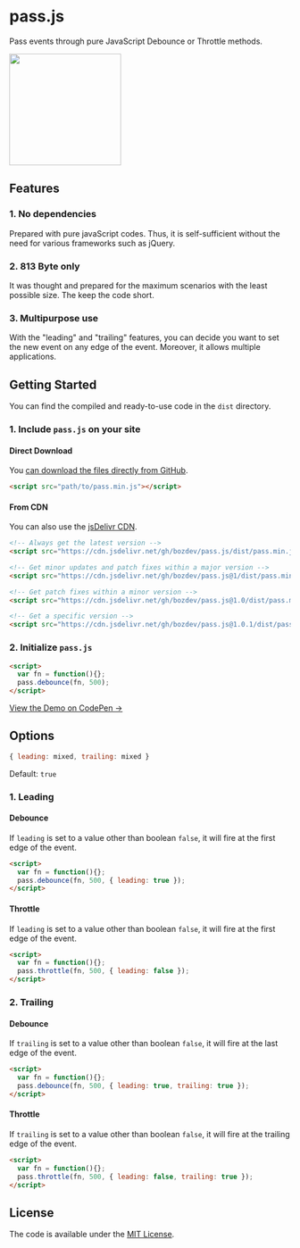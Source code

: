# pass.js  
Pass events through pure JavaScript Debounce or Throttle methods. 

<a href="https://pass-js.github.io"><img width="200" src="https://cdn.jsdelivr.net/gh/pass-js/pass-js.github.io@main/assets/logo.svg" /></a>

## Features

### 1. No dependencies
Prepared with pure javaScript codes. Thus, it is self-sufficient without the need for various frameworks such as jQuery.

### 2. 813 Byte only
It was thought and prepared for the maximum scenarios with the least possible size. The keep the code short.

### 3. Multipurpose use
With the "leading" and "trailing" features, you can decide you want to set the new event on any edge of the event. Moreover, it allows multiple applications.

## Getting Started
You can find the compiled and ready-to-use code in the `dist` directory.

### 1. Include `pass.js` on your site

#### Direct Download
You [can download the files directly from GitHub](https://github.com/bozdev/pass.js/archive/main.zip).

```html
<script src="path/to/pass.min.js"></script>
```
#### From CDN
You can also use the [jsDelivr CDN](https://cdn.jsdelivr.net/gh/bozdev/pass.js@main/dist/).

```html
<!-- Always get the latest version -->
<script src="https://cdn.jsdelivr.net/gh/bozdev/pass.js/dist/pass.min.js"></script>

<!-- Get minor updates and patch fixes within a major version -->
<script src="https://cdn.jsdelivr.net/gh/bozdev/pass.js@1/dist/pass.min.js"></script>

<!-- Get patch fixes within a minor version -->
<script src="https://cdn.jsdelivr.net/gh/bozdev/pass.js@1.0/dist/pass.min.js"></script>

<!-- Get a specific version -->
<script src="https://cdn.jsdelivr.net/gh/bozdev/pass.js@1.0.1/dist/pass.min.js"></script>
```

### 2. Initialize `pass.js`

```html
<script>
  var fn = function(){};
  pass.debounce(fn, 500);
</script>
```
[View the Demo on CodePen →](https://codepen.io/ionurboz/pen/vYKKBrV)

## Options

```javascript
{ leading: mixed, trailing: mixed }
```
Default: `true`

### 1. Leading

#### Debounce
If `leading` is set to a value other than boolean `false`, it will fire at the first edge of the event.

```html
<script>
  var fn = function(){};
  pass.debounce(fn, 500, { leading: true });
</script>
```

#### Throttle
If `leading` is set to a value other than boolean `false`, it will fire at the first edge of the event.

```html
<script>
  var fn = function(){};
  pass.throttle(fn, 500, { leading: false });
</script>
```

### 2. Trailing

#### Debounce
If `trailing` is set to a value other than boolean `false`, it will fire at the last edge of the event.

```html
<script>
  var fn = function(){};
  pass.debounce(fn, 500, { leading: true, trailing: true });
</script>
```

#### Throttle
If `trailing` is set to a value other than boolean `false`, it will fire at the trailing edge of the event.

```html
<script>
  var fn = function(){};
  pass.throttle(fn, 500, { leading: false, trailing: true });
</script>
```

## License
The code is available under the [MIT License](LICENSE.md).
